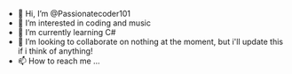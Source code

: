 - 👋 Hi, I’m @Passionatecoder101
- 👀 I’m interested in coding and music
- 🌱 I’m currently learning C#
- 💞️ I’m looking to collaborate on nothing at the moment, but i'll update this if i think of anything!
- 📫 How to reach me ...

<!---
Passionatecoder101/Passionatecoder101 is a ✨ special ✨ repository because its `README.md` (this file) appears on your GitHub profile.
You can click the Preview link to take a look at your changes.
--->
